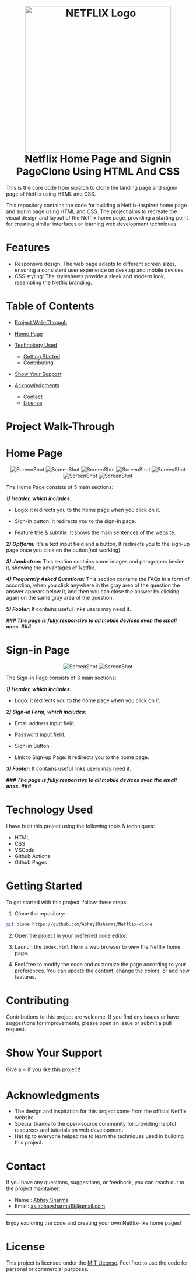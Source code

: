 <h1 align="center">
  <img title="Netflix" src="https://fhsknightlife.com/wp-content/uploads/2020/04/uVASXqvMzyUrAPfSn9pMtxOC7s89ulzdDKBdtqCP.png" alt="NETFLIX Logo" width="400" />
  <br>
  Netflix Home Page and Signin PageClone Using HTML And CSS
</h1>

This is the core code from scratch to clone the landing page and signin page of Netflix using HTML and CSS.

This repository contains the code for building a Netflix-inspired home page and signin page using HTML and CSS. The project aims to recreate the visual design and layout of the Netflix home page, providing a starting point for creating similar interfaces or learning web development techniques.

# Features

- Responsive design: The web page adapts to different screen sizes, ensuring a consistent user experience on desktop and mobile devices.
- CSS styling: The stylesheets provide a sleek and modern look, resembling the Netflix branding.

# Table of Contents

- [Project Walk-Through](#project-walk-through)
- [Home Page](#home-page)

- [Technology Used](#technology-used)
  - [Getting Started](#getting-started)
  - [Contributing](#contributing)
- [Show Your Support](#show-your-support)
- [Acknowledgments](#acknowledgments)
  - [Contact](#contact)
  - [License](#license)

# Project Walk-Through

# Home Page

<div align="center"><a name="menu"></a>

![ScreenShot](assets/images/readme/1.png)
![ScreenShot](assets/images/readme/2.png)
![ScreenShot](assets/images/readme/3.png)
![ScreenShot](assets/images/readme/4.png)
![ScreenShot](assets/images/readme/5.png)
![ScreenShot](assets/images/readme/6.png)
![ScreenShot](assets/images/readme/7.png)

</div>

The Home Page consists of 5 main sections:

**_1) Header, which includes:_**

- Logo:
  it redirects you to the home page when you click on it.

- Sign-in button:
  it redirects you to the sign-in page.

- Feature title & subtitle:
  It shows the main sentences of the website.

**_2) Optform:_**
It's a text input field and a button, It redirects you to the sign-up page once you click on the button(not working).

**_3) Jumbotron:_**
This section contains some images and paragraphs beside it, showing the advantages of Netflix.

**_4) Frequently Asked Questions:_**
This section contains the FAQs in a form of accordion, when you click anywhere in the gray area of the question the answer appears below it, and then you can close the answer by clicking again on the same gray area of the question.

**_5) Footer:_**
It contains useful links users may need it.

**_### The page is fully responsive to all mobile devices even the small ones. ###_**

# Sign-in Page

 <div align="center"><a name="menu"></a>

![ScreenShot](assets/images/readme/8.png)
![ScreenShot](assets/images/readme/9.png)

</div>

The Sign-in Page consists of 3 main sections:

**_1) Header, which includes:_**

- Logo:
  it redirects you to the home page when you click on it.

**_2) Sign-in Form, which includes:_**

- Email address input field.

- Password input field.

- Sign-in Button

- Link to Sign-up Page: it redirects you to the home page.

**_3) Footer:_**
It contains useful links users may need it.

**_### The page is fully responsive to all mobile devices even the small ones. ###_**

# Technology Used

I have built this project using the following tools & techniques:

- HTML
- CSS
- VSCode
- Github Actions
- Github Pages

# Getting Started

To get started with this project, follow these steps:

1. Clone the repository:

```bash
git clone https://github.com/Abhay19sharma/Netflix-clone
```

2. Open the project in your preferred code editor.

3. Launch the `index.html` file in a web browser to view the Netflix home page.

4. Feel free to modify the code and customize the page according to your preferences. You can update the content, change the colors, or add new features.

# Contributing

Contributions to this project are welcome. If you find any issues or have suggestions for improvements, please open an issue or submit a pull request.

# Show Your Support

Give a ⭐️ if you like this project!

# Acknowledgments

- The design and inspiration for this project come from the official Netflix website.
- Special thanks to the open-source community for providing helpful resources and tutorials on web development.
- Hat tip to everyone helped me to learn the techniques used in building this project.

# Contact

If you have any questions, suggestions, or feedback, you can reach out to the project maintainer:

- Name : [Abhay Sharma](https://www.linkedin.com/in/abhay-sharma-314830283)
- Email: [as.abhaysharma19@gmail.com](mailto:as.abhaysharma19@gmail.com)

---

Enjoy exploring the code and creating your own Netflix-like home pages!

# License

This project is licensed under the [MIT License](LICENSE). Feel free to use the code for personal or commercial purposes.
